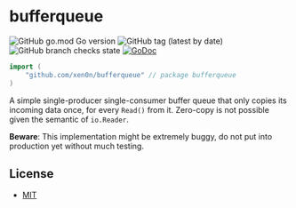 # bufferqueue

![GitHub go.mod Go version](https://img.shields.io/github/go-mod/go-version/xen0n/bufferqueue)
![GitHub tag (latest by date)](https://img.shields.io/github/v/tag/xen0n/bufferqueue)
![GitHub branch checks state](https://img.shields.io/github/checks-status/xen0n/bufferqueue/main)
[![GoDoc](https://pkg.go.dev/badge/github.com/xen0n/bufferqueue)](https://pkg.go.dev/github.com/xen0n/bufferqueue)

```go
import (
    "github.com/xen0n/bufferqueue" // package bufferqueue
)
```

A simple single-producer single-consumer buffer queue that only copies its
incoming data once, for every `Read()` from it. Zero-copy is not possible
given the semantic of `io.Reader`.

**Beware**: This implementation might be extremely buggy, do not put into
production yet without much testing.

## License

* [MIT](./LICENSE)
